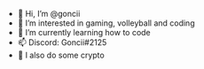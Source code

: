- 👋 Hi, I’m @goncii
- 👀 I’m interested in gaming, volleyball and coding
- 🌱 I’m currently learning how to code
- 📫 Discord: Goncii#2125
- 💱 I also do some crypto

<!---
goncii/goncii is a ✨ special ✨ repository because its `README.md` (this file) appears on your GitHub profile.
You can click the Preview link to take a look at your changes.
--->
